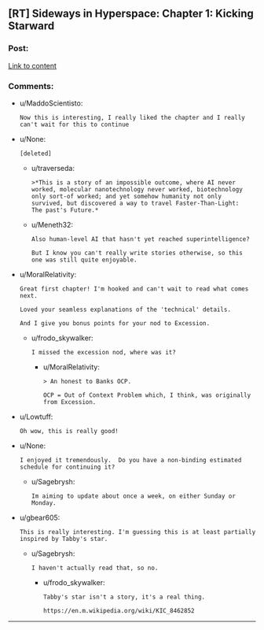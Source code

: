 ## [RT] Sideways in Hyperspace: Chapter 1: Kicking Starward

### Post:

[Link to content](https://sidewaysfiction.wordpress.com/2016/08/23/kicking-starward/)

### Comments:

- u/MaddoScientisto:
  ```
  Now this is interesting, I really liked the chapter and I really can't wait for this to continue
  ```

- u/None:
  ```
  [deleted]
  ```

  - u/traverseda:
    ```
    >*This is a story of an impossible outcome, where AI never worked, molecular nanotechnology never worked, biotechnology only sort-of worked; and yet somehow humanity not only survived, but discovered a way to travel Faster-Than-Light:  The past's Future.*
    ```

  - u/Meneth32:
    ```
    Also human-level AI that hasn't yet reached superintelligence?

    But I know you can't really write stories otherwise, so this one was still quite enjoyable.
    ```

- u/MoralRelativity:
  ```
  Great first chapter! I'm hooked and can't wait to read what comes next. 

  Loved your seamless explanations of the 'technical' details.

  And I give you bonus points for your nod to Excession.
  ```

  - u/frodo_skywalker:
    ```
    I missed the excession nod, where was it?
    ```

    - u/MoralRelativity:
      ```
      > An honest to Banks OCP. 

      OCP = Out of Context Problem which, I think, was originally from Excession.
      ```

- u/Lowtuff:
  ```
  Oh wow, this is really good!
  ```

- u/None:
  ```
  I enjoyed it tremendously.  Do you have a non-binding estimated schedule for continuing it?
  ```

  - u/Sagebrysh:
    ```
    Im aiming to update about once a week, on either Sunday or Monday.
    ```

- u/gbear605:
  ```
  This is really interesting. I'm guessing this is at least partially inspired by Tabby's star.
  ```

  - u/Sagebrysh:
    ```
    I haven't actually read that, so no.
    ```

    - u/frodo_skywalker:
      ```
      Tabby's star isn't a story, it's a real thing.

      https://en.m.wikipedia.org/wiki/KIC_8462852
      ```

---

